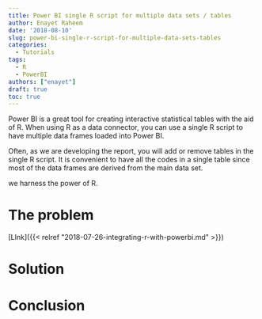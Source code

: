 ```yaml
---
title: Power BI single R script for multiple data sets / tables
author: Enayet Raheem
date: '2018-08-10'
slug: power-bi-single-r-script-for-multiple-data-sets-tables
categories:
  - Tutorials
tags:
  - R
  - PowerBI
authors: ["enayet"]
draft: true
toc: true
---
```


Power BI is a great tool for creating interactive statistical tables with the aid of R. When using R as a data connector, you can use a single R script to have multiple data frames loaded into Power BI. 

Often, as we are developing the report, you will add or remove tables in the single R script. It is convenient to have all the codes in a single table since most of the data frames are derived from the main data set. 

we harness the power of R. 

# The problem


[LInk]({{< relref "2018-07-26-integrating-r-with-powerbi.md" >}})

# Solution

# Conclusion

